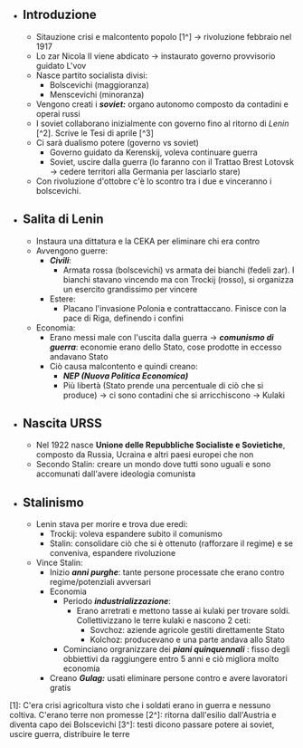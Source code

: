 - ## Introduzione
	- Sitauzione crisi e malcontento popolo [1^] $\to$ rivoluzione febbraio nel 1917
	- Lo zar Nicola II viene abdicato $\to$ instaurato governo provvisorio guidato L'vov 
	- Nasce partito socialista divisi:
		- Bolscevichi (maggioranza)
		- Menscevichi (minoranza)
	- Vengono creati i ***soviet:*** organo autonomo composto da contadini e operai russi 
	- I soviet collaborano inizialmente con governo fino al ritorno di $Lenin$ [^2]. Scrive le Tesi di aprile [^3] 
	- Ci sarà dualismo potere (governo vs soviet)
		- Governo guidato da Kerenskij, voleva continuare guerra 
		- Soviet, uscire dalla guerra (lo faranno con il Trattao Brest Lotovsk $\to$ cedere territori alla Germania per lasciarlo stare)
	- Con rivoluzione d'ottobre c'è lo scontro tra i due e vinceranno i bolscevichi. 
- ## Salita di Lenin 
	- Instaura una dittatura e la CEKA per eliminare chi era contro 
	- Avvengono guerre:
		- ***Civili***:
			- Armata rossa (bolscevichi) vs armata dei bianchi (fedeli zar). I bianchi stavano vincendo ma con Trockij (rosso), si organizza un esercito grandissimo per vincere 
		- Estere:
			- Placano l'invasione Polonia e contrattaccano. Finisce con la pace di Riga, definendo i confini 
	- Economia:
		- Erano messi male con l'uscita dalla guerra $\to$ ***comunismo di guerra***: economie erano dello Stato, cose prodotte in eccesso andavano Stato 
		- Ciò causa malcontento e quindi creano:
			- ***NEP (Nuova Politica Economica)***
			- Più libertà (Stato prende una percentuale di ciò che si produce) $\to$ ci sono contadini che si arricchiscono $\to$ Kulaki 
- ## Nascita URSS 
	- Nel 1922 nasce **Unione delle Repubbliche Socialiste e Sovietiche**, composto da Russia, Ucraina e altri paesi europei che non 
	- Secondo Stalin: creare un mondo dove tutti sono uguali e sono accomunati dall'avere ideologia comunista 
- ## Stalinismo 
	- Lenin stava per morire e trova due eredi:
		- Trockij: voleva espandere subito il comunismo 
		- Stalin: consolidare ciò che si è ottenuto (rafforzare il regime) e se conveniva, espandere rivoluzione
	- Vince Stalin:
		- Inizio ***anni purghe***: tante persone processate che erano contro regime/potenziali avversari 
		- Economia 
			- Periodo ***industrializzazione***: 
				- Erano arretrati e mettono tasse ai kulaki per trovare soldi. Collettivizzano le terre kulaki e nascono 2 ceti: 
					- Sovchoz: aziende agricole gestiti direttamente Stato
					- Kolchoz: producevano e una parte andava allo Stato 
			- Cominciano orgranizzare dei ***piani quinquennali*** : fisso degli obbiettivi da raggiungere entro 5 anni e ciò migliora molto economia 
		- Creano ***Gulag:*** usati eliminare persone contro e avere lavoratori gratis 


[1]: C'era crisi agricoltura visto che i soldati erano in guerra e nessuno coltiva. C'erano terre non promesse 
[2^]: ritorna dall'esilio dall'Austria e diventa capo dei Bolscevichi 
[3^]: testi dicono passare potere ai soviet, uscire guerra, distribuire le terre
